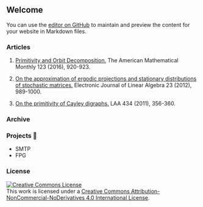 ## Welcome

You can use the [editor on GitHub](https://github.com/mathresearch/mathresearch.github.io/edit/master/index.md) to maintain and preview the content for your website in Markdown files.



### Articles 

1. [Primitivity and Orbit Decomposition.](http://www.jstor.org/stable/10.4169/amer.math.monthly.123.9.920) The American Mathematical Monthly 123 (2016), 920-923.
2. [On the approximation of ergodic projections and stationary distributions of stochastic matrices.](http://repository.uwyo.edu/cgi/viewcontent.cgi?article=1570&context=ela) Electronic Journal of Linear Algebra 23 (2012), 989-1000.

3. [On the primitivity of Cayley digraphs.](http://www.sciencedirect.com/science/article/pii/S0024379510004374) LAA 434 (2011), 356-360.


### Archive 



### Projects :tada:

- SMTP
- FPG

### License

<a rel="license" href="http://creativecommons.org/licenses/by-nc-nd/4.0/"><img alt="Creative Commons License" style="border-width:0" src="https://i.creativecommons.org/l/by-nc-nd/4.0/88x31.png" /></a><br />This work is licensed under a <a rel="license" href="http://creativecommons.org/licenses/by-nc-nd/4.0/">Creative Commons Attribution-NonCommercial-NoDerivatives 4.0 International License</a>.
